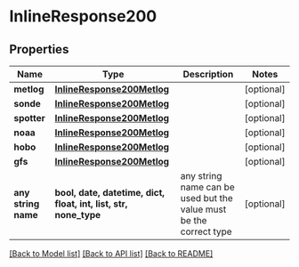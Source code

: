 # InlineResponse200


## Properties
Name | Type | Description | Notes
------------ | ------------- | ------------- | -------------
**metlog** | [**InlineResponse200Metlog**](InlineResponse200Metlog.md) |  | [optional] 
**sonde** | [**InlineResponse200Metlog**](InlineResponse200Metlog.md) |  | [optional] 
**spotter** | [**InlineResponse200Metlog**](InlineResponse200Metlog.md) |  | [optional] 
**noaa** | [**InlineResponse200Metlog**](InlineResponse200Metlog.md) |  | [optional] 
**hobo** | [**InlineResponse200Metlog**](InlineResponse200Metlog.md) |  | [optional] 
**gfs** | [**InlineResponse200Metlog**](InlineResponse200Metlog.md) |  | [optional] 
**any string name** | **bool, date, datetime, dict, float, int, list, str, none_type** | any string name can be used but the value must be the correct type | [optional]

[[Back to Model list]](../README.md#documentation-for-models) [[Back to API list]](../README.md#documentation-for-api-endpoints) [[Back to README]](../README.md)


